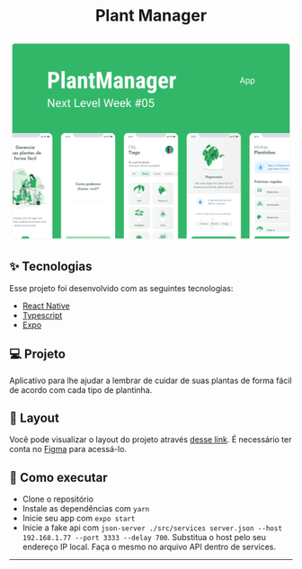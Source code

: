 <h1 align="center">
  <p>Plant Manager</p>
</h1>

<p align="center">
  <img alt="License" src="https://github.com/caioh123/Plant-Manager/blob/main/src/assets/plantmanager.png">


<br>
 

## ✨ Tecnologias

Esse projeto foi desenvolvido com as seguintes tecnologias:

- [React Native](https://reactnative.dev/)
- [Typescript](https://www.typescriptlang.org/)
- [Expo](https://expo.io/)

## 💻 Projeto

Aplicativo para lhe ajudar a lembrar de cuidar de suas plantas de forma fácil de acordo com cada tipo de plantinha.

## 🔖 Layout

Você pode visualizar o layout do projeto através [desse link](https://www.figma.com/file/IhQRtrOZdu3TrvkPYREzOy/PlantManager/duplicate). É necessário ter conta no [Figma](http://figma.com/) para acessá-lo.

## 🚀 Como executar

- Clone o repositório
- Instale as dependências com `yarn`
- Inicie seu app com `expo start` 
- Inicie a fake api com `json-server ./src/services server.json --host 192.168.1.77 --port 3333 --delay 700`. Substitua o host pelo seu endereço IP local. Faça o mesmo no arquivo API dentro de services.


---
